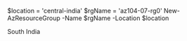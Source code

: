 

$location = 'central-india'
$rgName = 'az104-07-rg0'
New-AzResourceGroup -Name $rgName -Location $location

South India